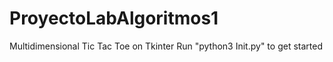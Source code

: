 # ProyectoLabAlgoritmos1
Multidimensional Tic Tac Toe on Tkinter
Run "python3 Init.py" to get started
